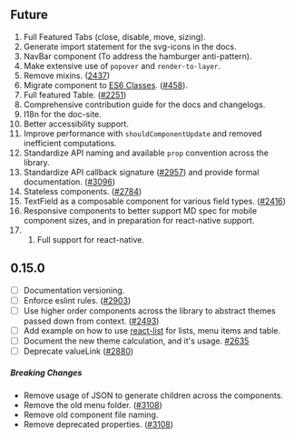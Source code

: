 ## Future

1. Full Featured Tabs (close, disable, move, sizing).
1. Generate import statement for the svg-icons in the docs.
1. NavBar component (To address the hamburger anti-pattern).
1. Make extensive use of `popover` and `render-to-layer`.
1. Remove mixins. ([2437](https://github.com/callemall/material-ui/issues/2437))
1. Migrate component to  [ES6 Classes](https://github.com/callemall/material-ui/tree/es6-classes). ([#458](https://github.com/callemall/material-ui/issues/458)).
1. Full featured Table. ([#2251](https://github.com/callemall/material-ui/issues/2251))
1. Comprehensive contribution guide for the docs and changelogs.
1. I18n for the doc-site.
1. Better accessibility support.
1. Improve performance with `shouldComponentUpdate` and removed inefficient computations.
1. Standardize API naming and available `prop` convention across the library.
1. Standardize API callback signature ([#2957](https://github.com/callemall/material-ui/issues/2957)) and provide formal documentation. ([#3096](https://github.com/callemall/material-ui/issues/3096))
1. Stateless components. ([#2784](https://github.com/callemall/material-ui/issues/2784))
1. TextField as a composable component for various field types. ([#2416](https://github.com/callemall/material-ui/issues/2416))
1. Responsive components to better support MD spec for mobile component sizes, and in preparation for react-native support.
2. 1. Full support for react-native.

## 0.15.0

- [ ] Documentation versioning.
- [ ] Enforce eslint rules. ([#2903](https://github.com/callemall/material-ui/issues/2903))
- [ ] Use higher order components across the library to abstract themes passed down from context. ([#2493](https://github.com/callemall/material-ui/pull/2493))
- [ ] Add example on how to use [react-list](https://github.com/orgsync/react-list) for lists, menu items and table.
- [ ] Document the new theme calculation, and it's usage. [#2635](https://github.com/callemall/material-ui/pull/2635)
- [ ] Deprecate valueLink ([#2880](https://github.com/callemall/material-ui/issues/2880))

##### Breaking Changes

* Remove usage of JSON to generate children across the components.
* Remove the old menu folder. ([#3108](https://github.com/callemall/material-ui/pull/3108))
* Remove old component file naming.
* Remove deprecated properties. ([#3108](https://github.com/callemall/material-ui/pull/3108))
